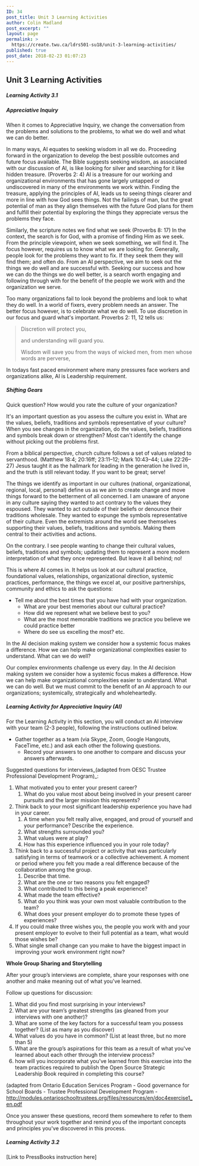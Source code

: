 ```yaml
---
ID: 34
post_title: Unit 3 Learning Activities
author: Colin Madland
post_excerpt: ""
layout: page
permalink: >
  https://create.twu.ca/ldrs501-su18/unit-3-learning-activities/
published: true
post_date: 2018-02-23 01:07:23
---
```

<h2>Unit 3 Learning Activities</h2>

<h5>Learning Activity 3.1</h5>

<h5>Appreciative Inquiry</h5>

When it comes to Appreciative Inquiry, we change the conversation from the problems and solutions to the problems, to what we do well and what we can do better.

In many ways, AI equates to seeking wisdom in all we do. Proceeding forward in the organization to develop the best possible outcomes and future focus available. The Bible suggests seeking wisdom, as associated with our discussion of AI, is like looking for silver and searching for it like hidden treasure. (Proverbs 2: 4) AI is a treasure for our working and organizational environments that has gone largely untapped or undiscovered in many of the environments we work within. Finding the treasure, applying the principles of AI, leads us to seeing things clearer and more in line with how God sees things. Not the failings of man, but the great potential of man as they align themselves with the future God plans for them and fulfill their potential by exploring the things they appreciate versus the problems they face.

Similarly, the scripture notes we find what we seek (Proverbs 8: 17) In the context, the search is for God, with a promise of finding Him as we seek. From the principle viewpoint, when we seek something, we will find it. The focus however, requires us to know what we are looking for. Generally, people look for the problems they want to fix. If they seek them they will find them; and often do. From an AI perspective, we aim to seek out the things we do well and are successful with. Seeking our success and how we can do the things we do well better, is a search worth engaging and following through with for the benefit of the people we work with and the organization we serve.

Too many organizations fail to look beyond the problems and look to what they do well. In a world of fixers, every problem needs an answer. The better focus however, is to celebrate what we do well. To use discretion in our focus and guard what's important. Proverbs 2: 11, 12 tells us:

<blockquote>
  Discretion will protect you,
  
  and understanding will guard you.
  
  Wisdom will save you from the ways of wicked men, from men whose words are perverse,
</blockquote>

In todays fast paced environment where many pressures face workers and organizations alike, AI is Leadership requirement.

<h5>Shifting Gears</h5>

Quick question? How would you rate the culture of your organization?

It's an important question as you assess the culture you exist in. What are the values, beliefs, traditions and symbols representative of your culture? When you see changes in the organization, do the values, beliefs, traditions and symbols break down or strengthen? Most can't identify the change without picking out the problems first.

From a biblical perspective, church culture follows a set of values related to servanthood. (Matthew 18:4; 20:16ff; 23:11–12; Mark 10:43–44; Luke 22:26–27) Jesus taught it as the hallmark for leading in the generation he lived in, and the truth is still relevant today. If you want to be great; serve!

The things we identify as important in our cultures (national, organizational, regional, local, personal) define us as we aim to create change and move things forward to the betterment of all concerned. I am unaware of anyone in any culture saying they wanted to act contrary to the values they espoused. They wanted to act outside of their beliefs or denounce their traditions wholesale. They wanted to expunge the symbols representative of their culture. Even the extremists around the world see themselves supporting their values, beliefs, traditions and symbols. Making them central to their activities and actions.

On the contrary. I see people wanting to change their cultural values, beliefs, traditions and symbols; updating them to represent a more modern interpretation of what they once represented. But leave it all behind; no!

This is where AI comes in. It helps us look at our cultural practice, foundational values, relationships, organizational direction, systemic practices, performance, the things we excel at, our positive partnerships, community and ethics to ask the questions:

<ul>
<li>Tell me about the best times that you have had with your organization.

<ul>
<li>What are your best memories about our cultural practice?</li>
<li>How did we represent what we believe best to you?</li>
<li>What are the most memorable traditions we practice you believe we could practice better</li>
<li>Where do see us excelling the most? etc.</li>
</ul></li>
</ul>

In the AI decision making system we consider how a systemic focus makes a difference. How we can help make organizational complexities easier to understand. What can we do well?

Our complex environments challenge us every day. In the AI decision making system we consider how a systemic focus makes a difference. How we can help make organizational complexities easier to understand. What we can do well. But we must commit to the benefit of an AI approach to our organizations; systemically, strategically and wholeheartedly.

<h5>Learning Activity for Appreciative Inquiry (AI)</h5>

For the Learning Activity in this section, you will conduct an AI interview with your team (2-3 people), following the instructions outlined below.

<ul>
<li>Gather together as a team (via Skype, Zoom, Google Hangouts, FaceTime, etc.) and ask each other the following questions.

<ul>
<li>Record your answers to one another to compare and discuss your answers afterwards.</li>
</ul></li>
</ul>

Suggested questions for interviews_(adapted from OESC Trustee Professional Development Program)_:

<ol>
<li>What motivated you to enter your present career?

<ol>
<li>What do you value most about being involved in your present career pursuits and the larger mission this represents?</li>
</ol></li>
<li>Think back to your most significant leadership experience you have had in your career.

<ol>
<li>A time when you felt really alive, engaged, and proud of yourself and your performance? Describe the experience.</li>
<li>What strengths surrounded you?</li>
<li>What values were at play?</li>
<li>How has this experience influenced you in your role today?</li>
</ol></li>
<li>Think back to a successful project or activity that was particularly satisfying in terms of teamwork or a collective achievement. A moment or period where you felt you made a real difference because of the collaboration among the group.

<ol>
<li>Describe that time.</li>
<li>What are the one or two reasons you felt engaged?</li>
<li>What contributed to this being a peak experience?</li>
<li>What made the team effective?</li>
<li>What do you think was your own most valuable contribution to the team?</li>
<li>What does your present employer do to promote these types of experiences?</li>
</ol></li>
<li>If you could make three wishes you, the people you work with and your present employer to evolve to their full potential as a team, what would those wishes be?</li>
<li>What single small change can you make to have the biggest impact in improving your work environment right now?</li>
</ol>

<strong>Whole Group Sharing and Storytelling</strong>

After your group’s interviews are complete, share your responses with one another and make meaning out of what you've learned.

Follow up questions for discussion:

<ol>
<li>What did you find most surprising in your interviews?</li>
<li>What are your team’s greatest strengths (as gleaned from your interviews with one another)?</li>
<li>What are some of the key factors for a successful team you possess together? (List as many as you discover)</li>
<li>What values do you have in common? (List at least three, but no more than 5)</li>
<li>What are the group’s aspirations for this team as a result of what you've learned about each other through the interview process?</li>
<li>how will you incorporate what you've learned from this exercise into the team practices required to publish the Open Source Strategic Leadership Book required in completing this course?</li>
</ol>

(adapted from Ontario Education Services Program - Good governance for School Boards - Trustee Professional Development Program -<a href="https://www.gitbook.com/book/twonline/ldrs501/edit#">http://modules.ontarioschooltrustees.org/files/resources/en/doc4exercise1_en.pdf</a>

Once you answer these questions, record them somewhere to refer to them throughout your work together and remind you of the important concepts and principles you've discovered in this process.

<h5>Learning Activity 3.2</h5>

[Link to PressBooks instruction here]
